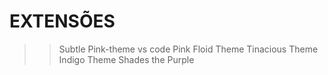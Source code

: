 # EXTENSÕES 

>> Subtle Pink-theme vs code
>> Pink Floid Theme
>> Tinacious Theme
>> Indigo Theme
>> Shades the Purple